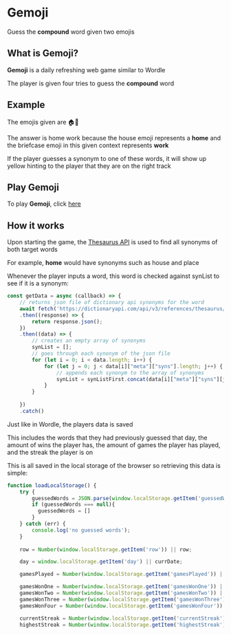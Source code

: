 # Gemoji
Guess the **compound** word given two emojis
## What is Gemoji?
**Gemoji** is a daily refreshing web game similar to Wordle

The player is given four tries to guess the **compound** word

## Example
The emojis given are 🏠💼

The answer is home work because the house emoji represents a **home** and the briefcase emoji in this given context represents **work**

If the player guesses a synonym to one of these words, it will show up yellow hinting to the player that they are on the right track

## Play Gemoji
To play **Gemoji**, click [here](https://gemoji.netlify.app)

## How it works
Upon starting the game, the [Thesaurus API](https://api-ninjas.com/api/thesaurus) is used to find all synonyms of both target words

For example, **home** would have synonyms such as house and place

Whenever the player inputs a word, this word is checked against synList to see if it is a synonym:

```javascript
const getData = async (callback) => {
    // returns json file of dictionary api synonyms for the word
    await fetch('https://dictionaryapi.com/api/v3/references/thesaurus/json/' + word + '?key=notshown')
    .then((response) => {
        return response.json();
    })
    .then((data) => {
        // creates an empty array of synonyms
        synList = [];
        // goes through each synonym of the json file
        for (let i = 0; i < data.length; i++) {
            for (let j = 0; j < data[i]["meta"]["syns"].length; j++) {
                // appends each synonym to the array of synonyms
                synList = synListFirst.concat(data[i]["meta"]["syns"][j]);
            }
        }
        
    })
    .catch()
```

Just like in Wordle, the players data is saved

This includes the words that they had previously guessed that day, the amount of wins the player has, the amount of games the player has played, and the streak the player is on

This is all saved in the local storage of the browser so retrieving this data is simple:

```javascript
function loadLocalStorage() {
    try {
        guessedWords = JSON.parse(window.localStorage.getItem('guessedWords'));
        if (guessedWords === null){
          guessedWords = []
        }
    } catch (err) {
        console.log('no guessed words');
    }
    
    row = Number(window.localStorage.getItem('row')) || row;

    day = window.localStorage.getItem('day') || currDate;

    gamesPlayed = Number(window.localStorage.getItem('gamesPlayed')) || gamesPlayed;

    gamesWonOne = Number(window.localStorage.getItem('gamesWonOne')) || gamesWonOne;
    gamesWonTwo = Number(window.localStorage.getItem('gamesWonTwo')) || gamesWonTwo;
    gamesWonThree = Number(window.localStorage.getItem('gamesWonThree')) || gamesWonThree;
    gamesWonFour = Number(window.localStorage.getItem('gamesWonFour')) || gamesWonFour;

    currentStreak = Number(window.localStorage.getItem('currentStreak')) || currentStreak;
    highestStreak = Number(window.localStorage.getItem('highestStreak')) || highestStreak;
```




